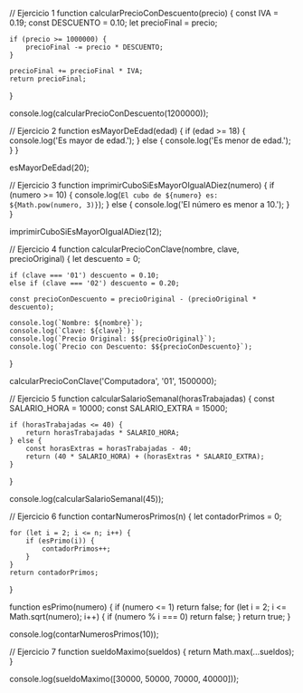// Ejercicio 1
function calcularPrecioConDescuento(precio) {
    const IVA = 0.19;
    const DESCUENTO = 0.10;
    let precioFinal = precio;

    if (precio >= 1000000) {
        precioFinal -= precio * DESCUENTO;
    }

    precioFinal += precioFinal * IVA;
    return precioFinal;
}

console.log(calcularPrecioConDescuento(1200000));


// Ejercicio 2
function esMayorDeEdad(edad) {
    if (edad >= 18) {
        console.log('Es mayor de edad.');
    } else {
        console.log('Es menor de edad.');
    }
}

esMayorDeEdad(20);


// Ejercicio 3
function imprimirCuboSiEsMayorOIgualADiez(numero) {
    if (numero >= 10) {
        console.log(`El cubo de ${numero} es: ${Math.pow(numero, 3)}`);
    } else {
        console.log('El número es menor a 10.');
    }
}

imprimirCuboSiEsMayorOIgualADiez(12);


// Ejercicio 4
function calcularPrecioConClave(nombre, clave, precioOriginal) {
    let descuento = 0;

    if (clave === '01') descuento = 0.10;
    else if (clave === '02') descuento = 0.20;

    const precioConDescuento = precioOriginal - (precioOriginal * descuento);

    console.log(`Nombre: ${nombre}`);
    console.log(`Clave: ${clave}`);
    console.log(`Precio Original: $${precioOriginal}`);
    console.log(`Precio con Descuento: $${precioConDescuento}`);
}

calcularPrecioConClave('Computadora', '01', 1500000);


// Ejercicio 5
function calcularSalarioSemanal(horasTrabajadas) {
    const SALARIO_HORA = 10000;
    const SALARIO_EXTRA = 15000;

    if (horasTrabajadas <= 40) {
        return horasTrabajadas * SALARIO_HORA;
    } else {
        const horasExtras = horasTrabajadas - 40;
        return (40 * SALARIO_HORA) + (horasExtras * SALARIO_EXTRA);
    }
}

console.log(calcularSalarioSemanal(45));


// Ejercicio 6
function contarNumerosPrimos(n) {
    let contadorPrimos = 0;

    for (let i = 2; i <= n; i++) {
        if (esPrimo(i)) {
            contadorPrimos++;
        }
    }
    return contadorPrimos;
}

function esPrimo(numero) {
    if (numero <= 1) return false;
    for (let i = 2; i <= Math.sqrt(numero); i++) {
        if (numero % i === 0) return false;
    }
    return true;
}

console.log(contarNumerosPrimos(10));


// Ejercicio 7
function sueldoMaximo(sueldos) {
    return Math.max(...sueldos);
}

console.log(sueldoMaximo([30000, 50000, 70000, 40000]));
